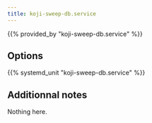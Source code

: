```yaml
---
title: koji-sweep-db.service
---
```


{{% provided_by "koji-sweep-db.service" %}}

## Options

{{% systemd_unit "koji-sweep-db.service" %}}

## Additionnal notes

Nothing here.